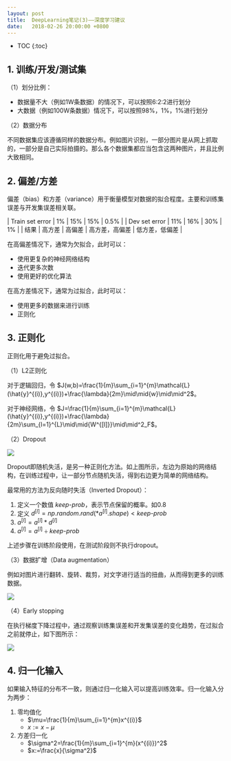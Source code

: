 ```yaml
---
layout: post
title:  DeepLearning笔记(3)——深度学习建议
date:   2018-02-26 20:00:00 +0800
---
```


* TOC
{:toc}

## 1. 训练/开发/测试集

（1）划分比例：

- 数据量不大（例如1W条数据）的情况下，可以按照6:2:2进行划分
- 大数据（例如100W条数据）情况下，可以按照98%，1%，1%进行划分

（2）数据分布

不同数据集应该遵循同样的数据分布。例如图片识别，一部分图片是从网上抓取的，一部分是自己实际拍摄的。那么各个数据集都应当包含这两种图片，并且比例大致相同。

## 2. 偏差/方差

偏差（bias）和方差（variance）用于衡量模型对数据的拟合程度。主要和训练集误差与开发集误差相关联。

| Train set error | 1%  | 15% | 15% | 0.5% |
| Dev set error   | 11% | 16% | 30% | 1%   |
| 结果 | 高方差 | 高偏差 | 高方差，高偏差 | 低方差，低偏差 |

在高偏差情况下，通常为欠拟合，此时可以：

- 使用更复杂的神经网络结构
- 迭代更多次数
- 使用更好的优化算法

在高方差情况下，通常为过拟合，此时可以：

- 使用更多的数据来进行训练
- 正则化

## 3. 正则化

正则化用于避免过拟合。

（1）L2正则化

对于逻辑回归，令 $J(w,b)=\frac{1}{m}\sum_{i=1}^{m}\mathcal{L}(\hat{y}^{(i)},y^{(i)})+\frac{\lambda}{2m}\mid\mid{w}\mid\mid^2$。

对于神经网络，令 $J=\frac{1}{m}\sum_{i=1}^{m}\mathcal{L}(\hat{y}^{(i)},y^{(i)})+\frac{\lambda}{2m}\sum_{l=1}^{L}\mid\mid{W^{[l]}}\mid\mid^2_F$。

（2）Dropout

![]({{site.baseurl}}/images/2018/02/26/3-1.svg)

Dropout即随机失活，是另一种正则化方法。如上图所示，左边为原始的网络结构，在训练过程中，让一部分节点随机失活，得到右边更为简单的网络结构。

最常用的方法为反向随时失活（Inverted Dropout）：

1. 定义一个数值 $keep\text{-}prob$，表示节点保留的概率。如0.8
2. 定义 $d^{[l]}=np.random.rand(*a^{[l]}.shape)<keep\text{-}prob$
3. $a^{[l]}=a^{[l]}*d^{[l]}$
4. $a^{[l]}=a^{[l]}\div keep\text{-}prob$

上述步骤在训练阶段使用，在测试阶段则不执行dropout。

（3）数据扩增（Data augmentation）

例如对图片进行翻转、旋转、裁剪，对文字进行适当的扭曲，从而得到更多的训练数据。

![]({{site.baseurl}}/images/2018/02/26/3-2.png)

（4）Early stopping

在执行梯度下降过程中，通过观察训练集误差和开发集误差的变化趋势，在过拟合之前就停止，如下图所示：

![]({{site.baseurl}}/images/2018/02/26/3-3.svg)

## 4. 归一化输入

如果输入特征的分布不一致，则通过归一化输入可以提高训练效率。归一化输入分为两步：

1. 零均值化
    - $\mu=\frac{1}{m}\sum_{i=1}^{m}x^{(i)}$
    - $x:=x-\mu$
2. 方差归一化
    - $\sigma^2=\frac{1}{m}\sum_{i=1}^{m}(x^{(i)})^2$
    - $x:=\frac{x}{\sigma^2}$